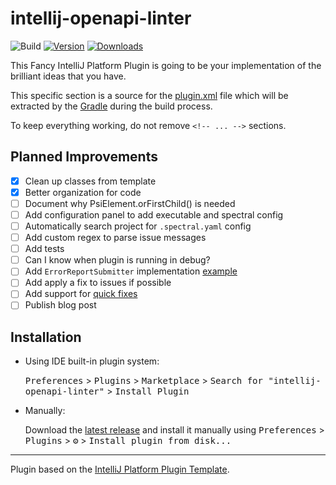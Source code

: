 # intellij-openapi-linter

![Build](https://github.com/ralphpina/intellij-openapi-linter/workflows/Build/badge.svg)
[![Version](https://img.shields.io/jetbrains/plugin/v/15469.svg)](https://plugins.jetbrains.com/plugin/15469)
[![Downloads](https://img.shields.io/jetbrains/plugin/d/15469.svg)](https://plugins.jetbrains.com/plugin/15469)

<!-- Plugin description -->
This Fancy IntelliJ Platform Plugin is going to be your implementation of the brilliant ideas that you have.

This specific section is a source for the [plugin.xml](/src/main/resources/META-INF/plugin.xml) file which will be extracted by the [Gradle](/build.gradle.kts) during the build process.

To keep everything working, do not remove `<!-- ... -->` sections. 
<!-- Plugin description end -->

## Planned Improvements
- [x] Clean up classes from template
- [x] Better organization for code
- [ ] Document why PsiElement.orFirstChild() is needed
- [ ] Add configuration panel to add executable and spectral config
- [ ] Automatically search project for `.spectral.yaml` config
- [ ] Add custom regex to parse issue messages
- [ ] Add tests
- [ ] Can I know when plugin is running in debug?
- [ ] Add `ErrorReportSubmitter` implementation [example](https://github.com/uwolfer/gerrit-intellij-plugin/blob/intellij14/src/main/java/com/urswolfer/intellij/plugin/gerrit/errorreport/PluginErrorReportSubmitter.java)
- [ ] Add apply a fix to issues if possible
- [ ] Add support for [quick fixes](https://jetbrains.org/intellij/sdk/docs/tutorials/code_inspections.html#quick-fix-implementation)
- [ ] Publish blog post 

## Installation

- Using IDE built-in plugin system:
  
  <kbd>Preferences</kbd> > <kbd>Plugins</kbd> > <kbd>Marketplace</kbd> > <kbd>Search for "intellij-openapi-linter"</kbd> >
  <kbd>Install Plugin</kbd>
  
- Manually:

  Download the [latest release](https://github.com/ralphpina/intellij-openapi-linter/releases/latest) and install it manually using
  <kbd>Preferences</kbd> > <kbd>Plugins</kbd> > <kbd>⚙️</kbd> > <kbd>Install plugin from disk...</kbd>


---
Plugin based on the [IntelliJ Platform Plugin Template][template].

[template]: https://github.com/JetBrains/intellij-platform-plugin-template
